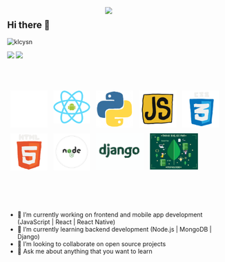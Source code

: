 <img src="https://github-readme-stats.vercel.app/api?username=klcysn&show_icons=true&theme=tokyonight" align='right' width="55%">


## Hi there 👋
<p align="left"> <img src="https://komarev.com/ghpvc/?username=klcysn" alt="klcysn" /> </p>

[![](https://img.shields.io/badge/linkedin-%230077B5.svg?&style=for-the-badge&logo=linkedin&logoColor=white)](https://www.linkedin.com/in/yasin-kilic)
[![](https://img.shields.io/badge/Portfolio-%230077B5.svg?&style=for-the-badge&logo=linkedin&logoColor=white)](https://portfolio-delta-lime.vercel.app/)
<br/>
<br/>
<br/>
<br/>

<img src="./animation_500_kd7ngokt.gif" alt="react-native" width="17%" height="17%" align="left" style="margin: 7px">
<img src="./react_native.gif" alt="react-native" width="17%" height="17%" align="left" style="margin: 7px">
<img src="./python.gif" alt="react-native" width="17%" height="17%" align="left" style="margin: 7px">
<img src="./js.gif" alt="react-native" width="17%" height="17%" align="left" style="margin: 7px">
<img src="./css.gif" alt="react-native" width="17%" height="17%" align="left" style="margin: 7px">
<img src="./html.gif" alt="react-native" width="17%" height="17%" align="left" style="margin: 7px">
<img src="./nodejs.png" alt="react-native" width="17%" height="17%" align="left" style="margin: 7px">
<img src="./django.gif" alt="react-native" width="22%" height="22%" align="left" style="margin: 7px">
<img src="./mongogooo.gif" alt="react-native" width="22%" height="22%" align="left" style="margin: 7px">

<br/>
<br/>
<br/>
<br/>
<br/>
<br/>
<br/>
<br/>
<br/>
<br/>
<br/>
<br/>
<br/>
<br/>
<br/>
<br/>

- 🔭 I’m currently working on frontend and mobile app development (JavaScript | React | React Native)
- 🌱 I’m currently learning backend development (Node.js | MongoDB | Django)
- 👯 I’m looking to collaborate on open source projects
- 💬 Ask me about anything that you want to learn


<!--

**klcysn/klcysn** is a ✨ _special_ ✨ repository because its `README.md` (this file) appears on your GitHub profile.

Here are some ideas to get you started:

- 🔭 I’m currently working on programming languages
- 🌱 I’m currently learning JavaScript | React | React Native
- 👯 I’m looking to collaborate on open source projects
- 🤔 I’m looking for help with ...
- 💬 Ask me about anything
- 📫 How to reach me: Gmail(klc.ysn19@gmail.com)
- 😄 Pronouns: ...
- ⚡ Fun fact: ...
-->
